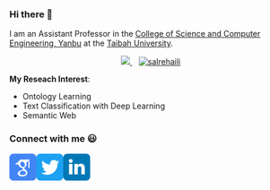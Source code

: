 

### Hi there 👋

<!--
**salrehaili/salrehaili** is a ✨ _special_ ✨ repository because its `README.md` (this file) appears on your GitHub profile.

I am an Assistant Professor in the [College of Science and Computer Engineering, Yanbu](https://www.taibahu.edu.sa/Pages/EN/Sector/SectorPage.aspx?ID=33) at the [Taibah University](https://www.taibahu.edu.sa/).

Here are some ideas to get you started:


- 🔭 I’m currently working on ...
- 🌱 I’m currently learning ...
- 👯 I’m looking to collaborate on ...
- 🤔 I’m looking for help with ...
- 💬 Ask me about ...
- 📫 How to reach me: ...
- 😄 Pronouns: ...
- ⚡ Fun fact: ...

-->

I am an Assistant Professor in the [College of Science and Computer Engineering, Yanbu](https://www.taibahu.edu.sa/Pages/EN/Sector/SectorPage.aspx?ID=33) at the [Taibah University](https://www.taibahu.edu.sa/).

<p align="center"> 
  <a href="https://www.linkedin.com/in/sameer-alrehaili-60b9a94a/">
    <img src="https://img.shields.io/badge/linkedin-%230077B5.svg?&style=for-the-badge&logo=linkedin&logoColor=white" />
  </a>&nbsp;&nbsp;
  <a href="https://twitter.com/salrehaili" target="blank"><img src="https://img.shields.io/twitter/follow/salrehaili?logo=twitter&style=for-the-badge" alt="salrehaili" /></a>
</p>


**My Reseach Interest**:
- Ontology Learning
- Text Classification with Deep Learning
- Semantic Web

### Connect with me :smiley:
<a href="https://scholar.google.com/citations?user=zPkT_IAAAAJ&hl=en">
  <img align="left" alt="Sameer M. Alrehaili Google Scholar" width="48px" src="https://raw.githubusercontent.com/edent/SuperTinyIcons/099dc12b59179d07d534069bc8551718f786d91a/images/svg/google_scholar.svg" />
</a>

<a href="https://twitter.com/salrehaili">
  <img align="left" alt="Sameer Alrehaili Twitter" width="48px" src="https://raw.githubusercontent.com/edent/SuperTinyIcons/099dc12b59179d07d534069bc8551718f786d91a/images/svg/twitter.svg" />
</a>

<a href="https://www.linkedin.com/in/sameer-alrehaili-60b9a94a/">
  <img align="left" alt="Sameer Alrehaili Linkdin" width="48px" src="https://raw.githubusercontent.com/edent/SuperTinyIcons/099dc12b59179d07d534069bc8551718f786d91a/images/svg/linkedin.svg" />
</a>

<br/><br/>

